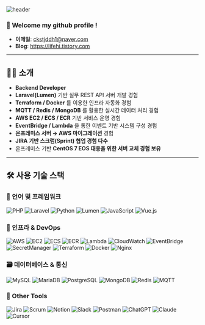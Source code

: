 
![header](https://capsule-render.vercel.app/api?type=cylinder&color=000000&height=150&section=header&text=SEONG%20CHAN%20OH&fontColor=ffffff&fontSize=70&animation=fadeIn&fontAlignY=55&desc=%20&descAlignY=62&descAlign=62) 

### :wave: Welcome my github profile !

- **이메일**: ckstjddh1@naver.com
- **Blog**: https://lifehi.tistory.com
---

## 👨‍💻 소개

- **Backend Developer**
- **Laravel(Lumen)** 기반 실무 REST API 서버 개발 경험
- **Terraform / Docker** 를 이용한 인프라 자동화 경험
- **MQTT / Redis / MongoDB** 를 활용한 실시간 데이터 처리 경험
- **AWS EC2 / ECS / ECR** 기반 서비스 운영 경험
- **EventBridge / Lambda** 을 통한 이벤트 기반 시스템 구성 경험
- **온프레미스 서버 → AWS 마이그레이션** 경험
- **JIRA 기반 스크럼(Sprint) 협업 경험 다수**
- 온프레미스 기반 **CentOS 7 EOS 대응을 위한 서버 교체 경험 보유**

---

## 🛠️ 사용 기술 스택

### 🧩 언어 및 프레임워크
![PHP](https://img.shields.io/badge/php-777BB4?style=for-the-badge&logo=php&logoColor=white)
![Laravel](https://img.shields.io/badge/laravel-FF2D20?style=for-the-badge&logo=laravel&logoColor=white)
![Python](https://img.shields.io/badge/python-3776AB?style=for-the-badge&logo=python&logoColor=white)
![Lumen](https://img.shields.io/badge/lumen-E74430?style=for-the-badge&logo=laravel&logoColor=white)
![JavaScript](https://img.shields.io/badge/javascript-F7DF1E?style=for-the-badge&logo=javascript&logoColor=black)
![Vue.js](https://img.shields.io/badge/vue.js-4FC08D?style=for-the-badge&logo=vue.js&logoColor=white)

### 🧱 인프라 & DevOps
![AWS](https://img.shields.io/badge/AWS-232F3E?style=for-the-badge&logo=amazonaws&logoColor=white)
![EC2](https://img.shields.io/badge/EC2-F58536?style=for-the-badge&logo=amazon-ec2&logoColor=white)
![ECS](https://img.shields.io/badge/ECS-FF9900?style=for-the-badge&logo=amazon-ecs&logoColor=white)
![ECR](https://img.shields.io/badge/ECR-FF9900?style=for-the-badge&logo=amazon-ecr&logoColor=white)
![Lambda](https://img.shields.io/badge/Lambda-FF9900?style=for-the-badge&logo=aws-lambda&logoColor=white)
![CloudWatch](https://img.shields.io/badge/CloudWatch-FF9900?style=for-the-badge&logo=amazon-cloudwatch&logoColor=white)
![EventBridge](https://img.shields.io/badge/EventBridge-FF4F00?style=for-the-badge&logo=aws&logoColor=white)
![SecretManager](https://img.shields.io/badge/SecretManager-2E86C1?style=for-the-badge&logo=amazonaws&logoColor=white)
![Terraform](https://img.shields.io/badge/terraform-623CE4?style=for-the-badge&logo=terraform&logoColor=white)
![Docker](https://img.shields.io/badge/docker-2496ED?style=for-the-badge&logo=docker&logoColor=white)
![Nginx](https://img.shields.io/badge/nginx-009639?style=for-the-badge&logo=nginx&logoColor=white)

### 🗃️ 데이터베이스 & 통신
![MySQL](https://img.shields.io/badge/MySQL-4479A1?style=for-the-badge&logo=mysql&logoColor=white)
![MariaDB](https://img.shields.io/badge/MariaDB-003545?style=for-the-badge&logo=mariadb&logoColor=white)
![PostgreSQL](https://img.shields.io/badge/PostgreSQL-4169E1?style=for-the-badge&logo=postgresql&logoColor=white)
![MongoDB](https://img.shields.io/badge/mongodb-47A248?style=for-the-badge&logo=mongodb&logoColor=white)
![Redis](https://img.shields.io/badge/redis-DC382D?style=for-the-badge&logo=redis&logoColor=white)
![MQTT](https://img.shields.io/badge/mqtt-660066?style=for-the-badge&logo=raspberrypi&logoColor=white)

### 🤝 Other Tools
![Jira](https://img.shields.io/badge/Jira-0052CC?style=for-the-badge&logo=jira&logoColor=white)
![Scrum](https://img.shields.io/badge/Scrum-6DB33F?style=for-the-badge&logo=agile&logoColor=white)
![Notion](https://img.shields.io/badge/notion-000000?style=for-the-badge&logo=notion&logoColor=white)
![Slack](https://img.shields.io/badge/slack-4A154B?style=for-the-badge&logo=slack&logoColor=white)
![Postman](https://img.shields.io/badge/Postman-FF6C37?style=for-the-badge&logo=postman&logoColor=white)
![ChatGPT](https://img.shields.io/badge/ChatGPT-10a37f?style=for-the-badge&logo=openai&logoColor=white)
![Claude](https://img.shields.io/badge/Claude-343541?style=for-the-badge&logo=Anthropic&logoColor=white)
![Cursor](https://img.shields.io/badge/Cursor-5A5CFF?style=for-the-badge&logo=Cursor&logoColor=white)
